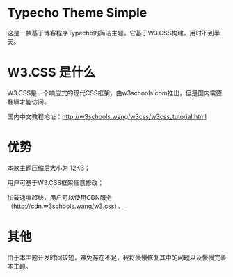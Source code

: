 # Typecho Theme Simple

这是一款基于博客程序Typecho的简洁主题，它基于W3.CSS构建，用时不到半天。

# W3.CSS 是什么

W3.CSS是一个响应式的现代CSS框架，由w3schools.com推出，但是国内需要翻墙才能访问。

国内中文教程地址：http://w3schools.wang/w3css/w3css_tutorial.html

# 优势

本款主题压缩后大小为 12KB；

用户可基于W3.CSS框架任意修改；

加载速度超快，用户可以使用CDN服务（http://cdn.w3schools.wang/w3.css）。

# 其他

由于本主题开发时间较短，难免存在不足，我将慢慢修复其中的问题以及慢慢完善本主题。